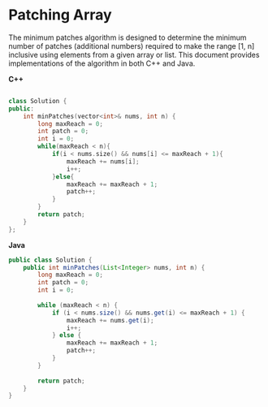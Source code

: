 # Patching Array
The minimum patches algorithm is designed to determine the minimum number of patches (additional numbers) required to make the range [1, n] inclusive using elements from a given array or list. This document provides implementations of the algorithm in both C++ and Java.

**C++**

```C++

class Solution {
public:
    int minPatches(vector<int>& nums, int n) {
        long maxReach = 0;
        int patch = 0;
        int i = 0;
        while(maxReach < n){
            if(i < nums.size() && nums[i] <= maxReach + 1){
                maxReach += nums[i];
                i++;
            }else{
                maxReach += maxReach + 1;
                patch++;
            }
        }
        return patch;
    }
};

```
**Java**
```Java
public class Solution {
    public int minPatches(List<Integer> nums, int n) {
        long maxReach = 0;
        int patch = 0;
        int i = 0;
        
        while (maxReach < n) {
            if (i < nums.size() && nums.get(i) <= maxReach + 1) {
                maxReach += nums.get(i);
                i++;
            } else {
                maxReach += maxReach + 1;
                patch++;
            }
        }
        
        return patch;
    }
}
```
	